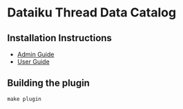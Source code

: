 # Dataiku Thread Data Catalog

## Installation Instructions
- [Admin Guide](Thread_Installation_Instructions.pdf)
- [User Guide](Thread_User_Instructions.pdf)

## Building the plugin
`make plugin`